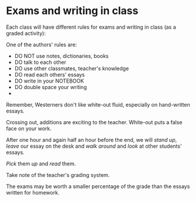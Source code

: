 # Exams and writing in class

Each class will have different rules for exams and writing in class (as a graded activity):

One of the authors' rules are:

* DO NOT use notes, dictionaries, books
* DO talk to each other
* DO use other classmates, teacher's knowledge
* DO read each others' essays
* DO write in your NOTEBOOK
* DO double space your writing
* 

Remember, Westerners don't like white-out fluid, especially on hand-written essays.

Crossing out, additions are exciting to the teacher. White-out puts a false face on your work.

After one hour and again half an hour before the end, we will *stand up*, *leave* our essay on the desk and *walk around* and *look* at other students' essays.

*Pick* them *up* and *read* them.

Take note of the teacher's grading system.

The exams may be worth a smaller percentage of the grade than the essays written for homework.

